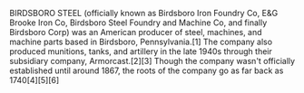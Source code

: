 BIRDSBORO STEEL (officially known as Birdsboro Iron Foundry Co, E&G Brooke Iron Co, Birdsboro Steel Foundry and Machine Co, and finally Birdsboro Corp) was an American producer of steel, machines, and machine parts based in Birdsboro, Pennsylvania.[1] The company also produced munitions, tanks, and artillery in the late 1940s through their subsidiary company, Armorcast.[2][3] Though the company wasn't officially established until around 1867, the roots of the company go as far back as 1740[4][5][6]
